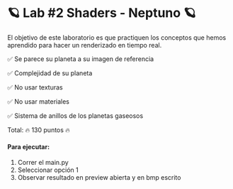 # 🪐 Lab #2 Shaders - Neptuno 🪐
El objetivo de este laboratorio es que practiquen los conceptos que hemos aprendido para hacer un renderizado en tiempo real. 





✅ Se parece su planeta a su imagen de referencia

✅ Complejidad de su planeta 

✅ No usar texturas 

✅ No usar materiales

✅ Sistema de anillos de los planetas gaseosos 

Total: 🔥 130 puntos 🔥

#### Para ejecutar:
1. Correr el main.py
2. Seleccionar opción 1
3. Observar resultado en preview abierta y en bmp escrito
